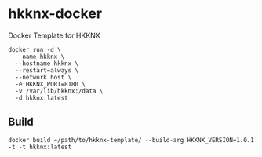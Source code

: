 # hkknx-docker
Docker Template for HKKNX

```
docker run -d \
  --name hkknx \
  --hostname hkknx \
  --restart=always \
  --network host \
  -e HKKNX_PORT=8180 \
  -v /var/lib/hkknx:/data \
  -d hkknx:latest
```

## Build
```
docker build ~/path/to/hkknx-template/ --build-arg HKKNX_VERSION=1.0.1 -t -t hkknx:latest
```
